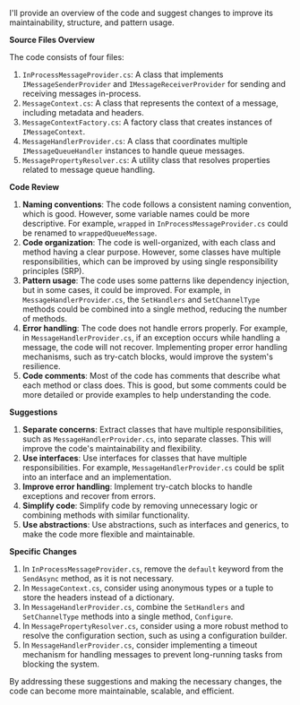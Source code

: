I'll provide an overview of the code and suggest changes to improve its maintainability, structure, and pattern usage.

**Source Files Overview**

The code consists of four files:

1. `InProcessMessageProvider.cs`: A class that implements `IMessageSenderProvider` and `IMessageReceiverProvider` for sending and receiving messages in-process.
2. `MessageContext.cs`: A class that represents the context of a message, including metadata and headers.
3. `MessageContextFactory.cs`: A factory class that creates instances of `IMessageContext`.
4. `MessageHandlerProvider.cs`: A class that coordinates multiple `IMessageQueueHandler` instances to handle queue messages.
5. `MessagePropertyResolver.cs`: A utility class that resolves properties related to message queue handling.

**Code Review**

1. **Naming conventions**: The code follows a consistent naming convention, which is good. However, some variable names could be more descriptive. For example, `wrapped` in `InProcessMessageProvider.cs` could be renamed to `wrappedQueueMessage`.
2. **Code organization**: The code is well-organized, with each class and method having a clear purpose. However, some classes have multiple responsibilities, which can be improved by using single responsibility principles (SRP).
3. **Pattern usage**: The code uses some patterns like dependency injection, but in some cases, it could be improved. For example, in `MessageHandlerProvider.cs`, the `SetHandlers` and `SetChannelType` methods could be combined into a single method, reducing the number of methods.
4. **Error handling**: The code does not handle errors properly. For example, in `MessageHandlerProvider.cs`, if an exception occurs while handling a message, the code will not recover. Implementing proper error handling mechanisms, such as try-catch blocks, would improve the system's resilience.
5. **Code comments**: Most of the code has comments that describe what each method or class does. This is good, but some comments could be more detailed or provide examples to help understanding the code.

**Suggestions**

1. **Separate concerns**: Extract classes that have multiple responsibilities, such as `MessageHandlerProvider.cs`, into separate classes. This will improve the code's maintainability and flexibility.
2. **Use interfaces**: Use interfaces for classes that have multiple responsibilities. For example, `MessageHandlerProvider.cs` could be split into an interface and an implementation.
3. **Improve error handling**: Implement try-catch blocks to handle exceptions and recover from errors.
4. **Simplify code**: Simplify code by removing unnecessary logic or combining methods with similar functionality.
5. **Use abstractions**: Use abstractions, such as interfaces and generics, to make the code more flexible and maintainable.

**Specific Changes**

1. In `InProcessMessageProvider.cs`, remove the `default` keyword from the `SendAsync` method, as it is not necessary.
2. In `MessageContext.cs`, consider using anonymous types or a tuple to store the headers instead of a dictionary.
3. In `MessageHandlerProvider.cs`, combine the `SetHandlers` and `SetChannelType` methods into a single method, `Configure`.
4. In `MessagePropertyResolver.cs`, consider using a more robust method to resolve the configuration section, such as using a configuration builder.
5. In `MessageHandlerProvider.cs`, consider implementing a timeout mechanism for handling messages to prevent long-running tasks from blocking the system.

By addressing these suggestions and making the necessary changes, the code can become more maintainable, scalable, and efficient.